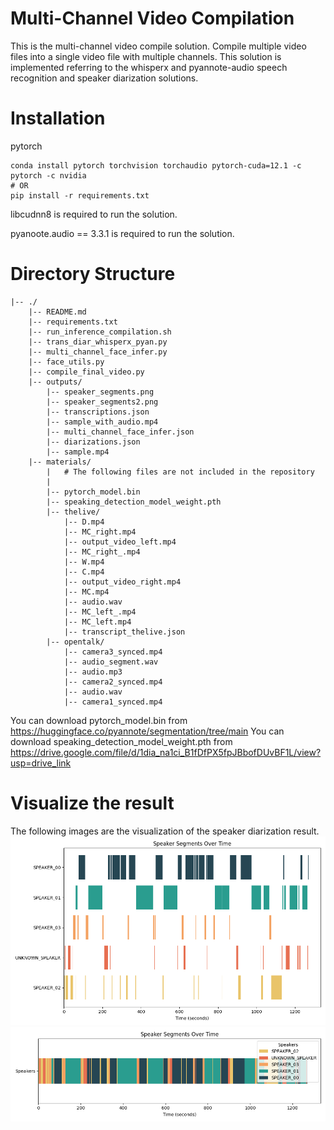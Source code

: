 # Multi-Channel Video Compilation

This is the multi-channel video compile solution.
Compile multiple video files into a single video file with multiple channels.
This solution is implemented referring to the whisperx and pyannote-audio speech recognition and speaker diarization solutions.

# Installation
pytorch
```
conda install pytorch torchvision torchaudio pytorch-cuda=12.1 -c pytorch -c nvidia
# OR
pip install -r requirements.txt
```

libcudnn8 is required to run the solution. 

pyanoote.audio == 3.3.1 is required to run the solution.

# Directory Structure
```
|-- ./
    |-- README.md
    |-- requirements.txt
    |-- run_inference_compilation.sh
    |-- trans_diar_whisperx_pyan.py
    |-- multi_channel_face_infer.py
    |-- face_utils.py
    |-- compile_final_video.py
    |-- outputs/
        |-- speaker_segments.png
        |-- speaker_segments2.png
        |-- transcriptions.json
        |-- sample_with_audio.mp4
        |-- multi_channel_face_infer.json
        |-- diarizations.json
        |-- sample.mp4
    |-- materials/
        |   # The following files are not included in the repository
        |   
        |-- pytorch_model.bin
        |-- speaking_detection_model_weight.pth
        |-- thelive/
            |-- D.mp4
            |-- MC_right.mp4
            |-- output_video_left.mp4
            |-- MC_right_.mp4
            |-- W.mp4
            |-- C.mp4
            |-- output_video_right.mp4
            |-- MC.mp4
            |-- audio.wav
            |-- MC_left_.mp4
            |-- MC_left.mp4
            |-- transcript_thelive.json
        |-- opentalk/
            |-- camera3_synced.mp4
            |-- audio_segment.wav
            |-- audio.mp3
            |-- camera2_synced.mp4
            |-- audio.wav
            |-- camera1_synced.mp4
```
You can download pytorch_model.bin from https://huggingface.co/pyannote/segmentation/tree/main
You can download speaking_detection_model_weight.pth from https://drive.google.com/file/d/1dia_na1ci_B1fDfPX5fpJBbofDUvBF1L/view?usp=drive_link
# Visualize the result

The following images are the visualization of the speaker diarization result.
![Image description](./outputs/speaker_segments.png)
![Image description](./outputs/speaker_segments2.png)

